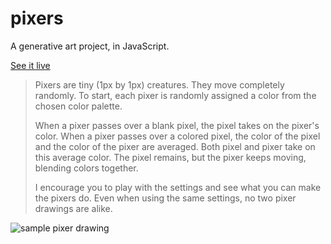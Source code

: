 # pixers

A generative art project, in JavaScript.

[See it live](http://pixers.reidmitchell.net/)

> Pixers are tiny (1px by 1px) creatures. They move completely randomly. To start, each pixer is randomly assigned a color from the chosen color palette.
>
> When a pixer passes over a blank pixel, the pixel takes on the pixer's color. When a pixer passes over a colored pixel, the color of the pixel and the color of the pixer are averaged. Both pixel and pixer take on this average color. The pixel remains, but the pixer keeps moving, blending colors together.
>
> I encourage you to play with the settings and see what you can make the pixers do. Even when using the same settings, no two pixer drawings are alike.

![sample pixer drawing](https://raw.githubusercontent.com/reid47/pixers/master/sample.png)
